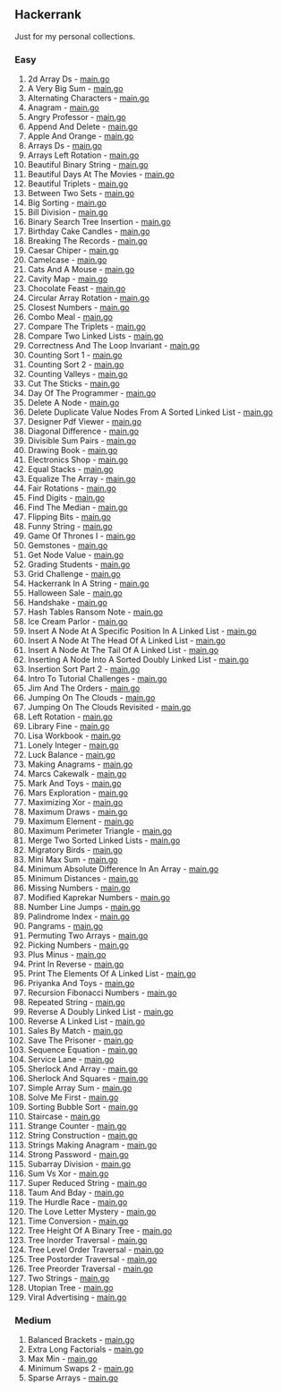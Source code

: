 ## Hackerrank

Just for my personal collections.

<!-- start dictionary -->

### Easy 
1. 2d Array Ds - [main.go](easy/2d-array-ds/main.go)
2. A Very Big Sum - [main.go](easy/a-very-big-sum/main.go)
3. Alternating Characters - [main.go](easy/alternating-characters/main.go)
4. Anagram - [main.go](easy/anagram/main.go)
5. Angry Professor - [main.go](easy/angry-professor/main.go)
6. Append And Delete - [main.go](easy/append-and-delete/main.go)
7. Apple And Orange - [main.go](easy/apple-and-orange/main.go)
8. Arrays Ds - [main.go](easy/arrays-ds/main.go)
9. Arrays Left Rotation - [main.go](easy/arrays-left-rotation/main.go)
10. Beautiful Binary String - [main.go](easy/beautiful-binary-string/main.go)
11. Beautiful Days At The Movies - [main.go](easy/beautiful-days-at-the-movies/main.go)
12. Beautiful Triplets - [main.go](easy/beautiful-triplets/main.go)
13. Between Two Sets - [main.go](easy/between-two-sets/main.go)
14. Big Sorting - [main.go](easy/big-sorting/main.go)
15. Bill Division - [main.go](easy/bill-division/main.go)
16. Binary Search Tree Insertion - [main.go](easy/binary-search-tree-insertion/main.go)
17. Birthday Cake Candles - [main.go](easy/birthday-cake-candles/main.go)
18. Breaking The Records - [main.go](easy/breaking-the-records/main.go)
19. Caesar Chiper - [main.go](easy/caesar-chiper/main.go)
20. Camelcase - [main.go](easy/camelcase/main.go)
21. Cats And A Mouse - [main.go](easy/cats-and-a-mouse/main.go)
22. Cavity Map - [main.go](easy/cavity-map/main.go)
23. Chocolate Feast - [main.go](easy/chocolate-feast/main.go)
24. Circular Array Rotation - [main.go](easy/circular-array-rotation/main.go)
25. Closest Numbers - [main.go](easy/closest-numbers/main.go)
26. Combo Meal - [main.go](easy/combo-meal/main.go)
27. Compare The Triplets - [main.go](easy/compare-the-triplets/main.go)
28. Compare Two Linked Lists - [main.go](easy/compare-two-linked-lists/main.go)
29. Correctness And The Loop Invariant - [main.go](easy/correctness-and-the-loop-invariant/main.go)
30. Counting Sort 1 - [main.go](easy/counting-sort-1/main.go)
31. Counting Sort 2 - [main.go](easy/counting-sort-2/main.go)
32. Counting Valleys - [main.go](easy/counting-valleys/main.go)
33. Cut The Sticks - [main.go](easy/cut-the-sticks/main.go)
34. Day Of The Programmer - [main.go](easy/day-of-the-programmer/main.go)
35. Delete A Node - [main.go](easy/delete-a-node/main.go)
36. Delete Duplicate Value Nodes From A Sorted Linked List - [main.go](easy/delete-duplicate-value-nodes-from-a-sorted-linked-list/main.go)
37. Designer Pdf Viewer - [main.go](easy/designer-pdf-viewer/main.go)
38. Diagonal Difference - [main.go](easy/diagonal-difference/main.go)
39. Divisible Sum Pairs - [main.go](easy/divisible-sum-pairs/main.go)
40. Drawing Book - [main.go](easy/drawing-book/main.go)
41. Electronics Shop - [main.go](easy/electronics-shop/main.go)
42. Equal Stacks - [main.go](easy/equal-stacks/main.go)
43. Equalize The Array - [main.go](easy/equalize-the-array/main.go)
44. Fair Rotations - [main.go](easy/fair-rotations/main.go)
45. Find Digits - [main.go](easy/find-digits/main.go)
46. Find The Median - [main.go](easy/find-the-median/main.go)
47. Flipping Bits - [main.go](easy/flipping-bits/main.go)
48. Funny String - [main.go](easy/funny-string/main.go)
49. Game Of Thrones I - [main.go](easy/game-of-thrones-i/main.go)
50. Gemstones - [main.go](easy/gemstones/main.go)
51. Get Node Value - [main.go](easy/get-node-value/main.go)
52. Grading Students - [main.go](easy/grading-students/main.go)
53. Grid Challenge - [main.go](easy/grid-challenge/main.go)
54. Hackerrank In A String - [main.go](easy/hackerrank-in-a-string/main.go)
55. Halloween Sale - [main.go](easy/halloween-sale/main.go)
56. Handshake - [main.go](easy/handshake/main.go)
57. Hash Tables Ransom Note - [main.go](easy/hash-tables-ransom-note/main.go)
58. Ice Cream Parlor - [main.go](easy/ice-cream-parlor/main.go)
59. Insert A Node At A Specific Position In A Linked List - [main.go](easy/insert-a-node-at-a-specific-position-in-a-linked-list/main.go)
60. Insert A Node At The Head Of A Linked List - [main.go](easy/insert-a-node-at-the-head-of-a-linked-list/main.go)
61. Insert A Node At The Tail Of A Linked List - [main.go](easy/insert-a-node-at-the-tail-of-a-linked-list/main.go)
62. Inserting A Node Into A Sorted Doubly Linked List - [main.go](easy/inserting-a-node-into-a-sorted-doubly-linked-list/main.go)
63. Insertion Sort Part 2 - [main.go](easy/insertion-sort-part-2/main.go)
64. Intro To Tutorial Challenges - [main.go](easy/intro-to-tutorial-challenges/main.go)
65. Jim And The Orders - [main.go](easy/jim-and-the-orders/main.go)
66. Jumping On The Clouds - [main.go](easy/jumping-on-the-clouds/main.go)
67. Jumping On The Clouds Revisited - [main.go](easy/jumping-on-the-clouds-revisited/main.go)
68. Left Rotation - [main.go](easy/left-rotation/main.go)
69. Library Fine - [main.go](easy/library-fine/main.go)
70. Lisa Workbook - [main.go](easy/lisa-workbook/main.go)
71. Lonely Integer - [main.go](easy/lonely-integer/main.go)
72. Luck Balance - [main.go](easy/luck-balance/main.go)
73. Making Anagrams - [main.go](easy/making-anagrams/main.go)
74. Marcs Cakewalk - [main.go](easy/marcs-cakewalk/main.go)
75. Mark And Toys - [main.go](easy/mark-and-toys/main.go)
76. Mars Exploration - [main.go](easy/mars-exploration/main.go)
77. Maximizing Xor - [main.go](easy/maximizing-xor/main.go)
78. Maximum Draws - [main.go](easy/maximum-draws/main.go)
79. Maximum Element - [main.go](easy/maximum-element/main.go)
80. Maximum Perimeter Triangle - [main.go](easy/maximum-perimeter-triangle/main.go)
81. Merge Two Sorted Linked Lists - [main.go](easy/merge-two-sorted-linked-lists/main.go)
82. Migratory Birds - [main.go](easy/migratory-birds/main.go)
83. Mini Max Sum - [main.go](easy/mini-max-sum/main.go)
84. Minimum Absolute Difference In An Array - [main.go](easy/minimum-absolute-difference-in-an-array/main.go)
85. Minimum Distances - [main.go](easy/minimum-distances/main.go)
86. Missing Numbers - [main.go](easy/missing-numbers/main.go)
87. Modified Kaprekar Numbers - [main.go](easy/modified-kaprekar-numbers/main.go)
88. Number Line Jumps - [main.go](easy/number-line-jumps/main.go)
89. Palindrome Index - [main.go](easy/palindrome-index/main.go)
90. Pangrams - [main.go](easy/pangrams/main.go)
91. Permuting Two Arrays - [main.go](easy/permuting-two-arrays/main.go)
92. Picking Numbers - [main.go](easy/picking-numbers/main.go)
93. Plus Minus - [main.go](easy/plus-minus/main.go)
94. Print In Reverse - [main.go](easy/print-in-reverse/main.go)
95. Print The Elements Of A Linked List - [main.go](easy/print-the-elements-of-a-linked-list/main.go)
96. Priyanka And Toys - [main.go](easy/priyanka-and-toys/main.go)
97. Recursion Fibonacci Numbers - [main.go](easy/recursion-fibonacci-numbers/main.go)
98. Repeated String - [main.go](easy/repeated-string/main.go)
99. Reverse A Doubly Linked List - [main.go](easy/reverse-a-doubly-linked-list/main.go)
100. Reverse A Linked List - [main.go](easy/reverse-a-linked-list/main.go)
101. Sales By Match - [main.go](easy/sales-by-match/main.go)
102. Save The Prisoner - [main.go](easy/save-the-prisoner/main.go)
103. Sequence Equation - [main.go](easy/sequence-equation/main.go)
104. Service Lane - [main.go](easy/service-lane/main.go)
105. Sherlock And Array - [main.go](easy/sherlock-and-array/main.go)
106. Sherlock And Squares - [main.go](easy/sherlock-and-squares/main.go)
107. Simple Array Sum - [main.go](easy/simple-array-sum/main.go)
108. Solve Me First - [main.go](easy/solve-me-first/main.go)
109. Sorting Bubble Sort - [main.go](easy/sorting-bubble-sort/main.go)
110. Staircase - [main.go](easy/staircase/main.go)
111. Strange Counter - [main.go](easy/strange-counter/main.go)
112. String Construction - [main.go](easy/string-construction/main.go)
113. Strings Making Anagram - [main.go](easy/strings-making-anagram/main.go)
114. Strong Password - [main.go](easy/strong-password/main.go)
115. Subarray Division - [main.go](easy/subarray-division/main.go)
116. Sum Vs Xor - [main.go](easy/sum-vs-xor/main.go)
117. Super Reduced String - [main.go](easy/super-reduced-string/main.go)
118. Taum And Bday - [main.go](easy/taum-and-bday/main.go)
119. The Hurdle Race - [main.go](easy/the-hurdle-race/main.go)
120. The Love Letter Mystery - [main.go](easy/the-love-letter-mystery/main.go)
121. Time Conversion - [main.go](easy/time-conversion/main.go)
122. Tree Height Of A Binary Tree - [main.go](easy/tree-height-of-a-binary-tree/main.go)
123. Tree Inorder Traversal - [main.go](easy/tree-inorder-traversal/main.go)
124. Tree Level Order Traversal - [main.go](easy/tree-level-order-traversal/main.go)
125. Tree Postorder Traversal - [main.go](easy/tree-postorder-traversal/main.go)
126. Tree Preorder Traversal - [main.go](easy/tree-preorder-traversal/main.go)
127. Two Strings - [main.go](easy/two-strings/main.go)
128. Utopian Tree - [main.go](easy/utopian-tree/main.go)
129. Viral Advertising - [main.go](easy/viral-advertising/main.go)


### Medium 
1. Balanced Brackets - [main.go](medium/balanced-brackets/main.go)
2. Extra Long Factorials - [main.go](medium/extra-long-factorials/main.go)
3. Max Min - [main.go](medium/max-min/main.go)
4. Minimum Swaps 2 - [main.go](medium/minimum-swaps-2/main.go)
5. Sparse Arrays - [main.go](medium/sparse-arrays/main.go)

<!-- end dictionary -->
